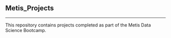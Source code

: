 ## Metis_Projects
---
This repository contains projects completed as part of the Metis Data Science Bootcamp.
